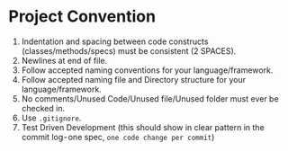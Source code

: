 # Project Convention

1. Indentation and spacing between code constructs (classes/methods/specs) must be consistent (2 SPACES).
2. Newlines at end of file.
3. Follow accepted naming conventions for your language/framework.
4. Follow accepted naming file and Directory structure for your language/framework.
5. No comments/Unused Code/Unused file/Unused folder must ever be checked in.
6. Use `.gitignore`.
7. Test Driven Development (this should show in clear pattern in the commit log - one spec, `one code change per commit`)
